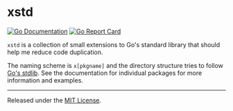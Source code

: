 # xstd

[![Go Documentation](https://godocs.io/git.sr.ht/~jamesponddotco/xstd-go?status.svg)](https://godocs.io/git.sr.ht/~jamesponddotco/xstd-go)
[![Go Report Card](https://goreportcard.com/badge/git.sr.ht/~jamesponddotco/xstd-go)](https://goreportcard.com/report/git.sr.ht/~jamesponddotco/xstd-go)

`xstd` is a collection of small extensions to Go's standard library that
should help me reduce code duplication.

The naming scheme is `x[pkgname]` and the directory structure tries to follow
[Go's stdlib](https://godocs.io/std). See the documentation for individual
packages for more information and examples.

---

Released under the [MIT License](LICENSE.md).
